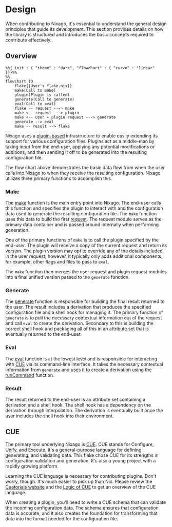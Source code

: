 # Design

When contributing to Nixago, it's essential to understand the general design
principles that guide its development. This section provides details on how the
library is structured and introduces the basic concepts required to contribute
effectively.

## Overview

```mermaid
%%{ init : { "theme" : "dark", "flowchart" : { "curve" : "linear" }}}%%
%%
flowchart TD
    flake{{User's flake.nix}}
    make(Call to make)
    plugin(Plugin is called)
    generate(Call to generate)
    eval(Call to eval)
    flake -- request ---> make
    make <-- request ---> plugin
    make <-- user + plugin request ---> generate
    generate --> eval
    make -- result --> flake
```

Nixago uses a [plugin-based][1] infrastructure to enable easily extending its
support for various configuration files. Plugins act as a middle-man by taking
input from the end-user, applying any potential modifications or additions, and
then sending it off to be generated into the resulting configuration file.

The flow chart above demonstrates the basic data flow from when the user calls
into Nixago to when they receive the resulting configuration. Nixago utilizes
three primary functions to accomplish this.

### Make

The [make][2] function is the main entry point into Nixago. The end-user calls
this function and specifies the plugin to interact with and the configuration
data used to generate the resulting configuration file. The `make` function uses
this data to build the first [request][3]. The request module serves as the
primary data container and is passed around internally when performing
generation.

One of the primary functions of `make` is to call the plugin specified by the
end-user. The plugin will receive a copy of the current request and return its
version. The plugin version may opt to override any of the details included in
the user request; however, it typically only adds additional components, for
example, other flags and files to pass to `eval`.

The `make` function then merges the user request and plugin request modules into
a final unified version passed to the `generate` function.

### Generate

The [generate][4] function is responsible for building the final result returned
to the user. The result includes a derivation that produces the specified
configuration file and a shell hook for managing it. The primary function of
`generate` is to pull the necessary contextual information out of the request
and call `eval` to create the derivation. Secondary to this is building the
correct shell hook and packaging all of this in an attribute set that is
eventually returned to the end-user.

### Eval

The [eval][5] function is at the lowest level and is responsible for interacting
with [CUE][6] via its command-line interface. It takes the necessary contextual
information from `generate` and uses it to create a derivation using the
[runCommand][7] function.

### Result

The result returned to the end-user is an attribute set containing a derivation
and a shell hook. The shell hook has a dependency on the derivation through
interpolation. The derivation is eventually built once the user includes the
shell hook into their environment.

## CUE

The primary tool underlying Nixago is [CUE][1]. CUE stands for Configure, Unify,
and Execute. It's a general-purpose language for defining, generating, and
validating data. This flake chose CUE for its strengths in configuration
validation and generation. It's also a young project with a rapidly growing
platform.

Learning the CUE language is necessary for contributing plugins. Don't worry,
though. It's much easier to pick up than Nix. Please review the [Cuetorials
website][2] and the [Logic of CUE][3] to get an overview of the CUE language.

When creating a plugin, you'll need to write a CUE schema that can validate the
incoming configuration data. The schema ensures that configuration data is
accurate, and it also creates the foundation for transforming that data into the
format needed for the configuration file.

[1]: https://github.com/jmgilman/nixago/tree/master/plugins
[2]: https://github.com/jmgilman/nixago/blob/master/lib/make.nix
[3]: https://github.com/jmgilman/nixago/blob/issues/9/modules/request.nix
[4]: https://github.com/jmgilman/nixago/blob/master/lib/generate.nix
[5]: https://github.com/jmgilman/nixago/blob/master/lib/eval.nix
[6]: https://cuelang.org/
[7]:
  https://github.com/NixOS/nixpkgs/blob/1d44ac176ce6de74ac912a5b043e948a87a6d2f5/pkgs/build-support/trivial-builders.nix#L27
